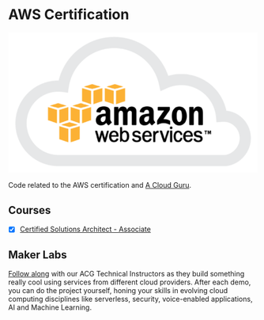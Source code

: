 # AWS Certification

![alt text](./doc/resources/aws.png "Amazon Web Services")

Code related to the AWS certification and [A Cloud Guru](https://acloud.guru/).

## Courses

- [x] [Certified Solutions Architect - Associate](.\certified-solutions-architect-associate\README.md)

## Maker Labs

[Follow along](https://acloud.guru/series/maker-labs) with our ACG Technical Instructors as they build something really cool using services from different cloud providers. After each demo, you can do the project yourself, honing your skills in evolving cloud computing disciplines like serverless, security, voice-enabled applications, AI and Machine Learning.
